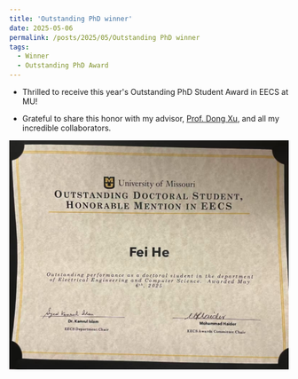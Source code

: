 ```yaml
---
title: 'Outstanding PhD winner'
date: 2025-05-06
permalink: /posts/2025/05/Outstanding PhD winner
tags:
  - Winner
  - Outstanding PhD Award
---
```


* Thrilled to receive this year's Outstanding PhD Student Award in EECS at MU!

* Grateful to share this honor with my advisor, [Prof. Dong Xu](https://engineering.missouri.edu/faculty/dong-xu/), and all my incredible collaborators.


![outstanding_phd_award](/images/outstanding_phd_award.jpg)